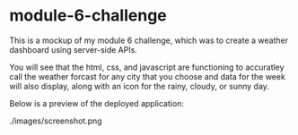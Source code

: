 # module-6-challenge
This is a mockup of my module 6 challenge, which was to create a weather dashboard using server-side APIs. 

You will see that the html, css, and javascript are functioning to accuratley call the weather forcast for any city that you choose and data for the week will also display, along with an icon for the rainy, cloudy, or sunny day.

Below is a preview of the deployed application:

./images/screenshot.png

